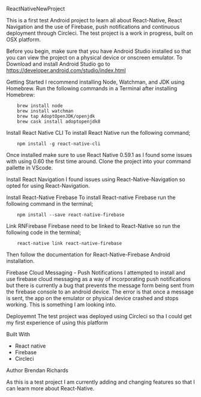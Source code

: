 ReactNativeNewProject

This is a first test Android project to learn all about React-Native, React Navigation and the use of Firebase, push notifications and continuous deployment through Circleci.  The test project is a work in progress, built on OSX platform. 

Before you begin, make sure that you have Android Studio installed so that you can view the project on a physical device or onscreen emulator.  To Download and install Android Studio go to https://developer.android.com/studio/index.html


Getting Started
I recommend installing Node, Watchman, and JDK using Homebrew. Run the following commands in a Terminal after installing Homebrew:

        brew install node
        brew install watchman
        brew tap AdoptOpenJDK/openjdk
        brew cask install adoptopenjdk8


Install React Native CLI
To install React Native run the following command;

        npm install -g react-native-cli
        
Once installed make sure to use React Native 0.59.1 as I found some issues with using 0.60 the first time around.
Clone the project into your command pallette in VScode.


Install React Navigation
I found issues using React-Native-Navigation so opted for using React-Navigation.



Install React-Native Firebase 
To install React-native Firebase run the following command in the terminal;
        
        npm install --save react-native-firebase
        

Link RNFirebase
Firebase need to be linked to React-Native so run the following code in the terminal;
        
        react-native link react-native-firebase
        
Then follow the documentation for React-Native-Firebase Android installation. 


Firebase Cloud Messaging - Push Notifications
I attempted to install and use firebase cloud messaging as a way of incorporating push notifications but there is currently a bug that prevents the message form being sent from the firebase console to an android device.  The error is that once a message is sent, the app on the emulator or physical device crashed and stops working.  This is something I am looking into.



Deployemnt
The test project was deployed using Circleci so tha I could get my first experience of using this platform



Built With
 - React native 
 - Firebase
 - Circleci
 
 
 Author
 Brendan Richards


As this is a test project I am currently adding and changing features so that I can learn more about React-Native.













